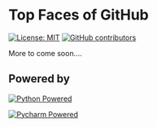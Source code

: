 # Top Faces of GitHub

[![License: MIT](https://img.shields.io/badge/License-MIT-brightgreen.svg)](https://github.com/slurpcode/faces/blob/master/LICENSE)
[![GitHub contributors](https://img.shields.io/github/contributors/slurpcode/faces.svg)](https://github.com/slurpcode/faces/graphs/contributors)

More to come soon....

## Powered by

[![Python Powered](site/images/other/python-powered.png "Python Powered")](https://www.python.org/)

[![Pycharm Powered](site/images/other/pycharm-logo.png "Pycharm Powered")](https://www.jetbrains.com/pycharm/)
